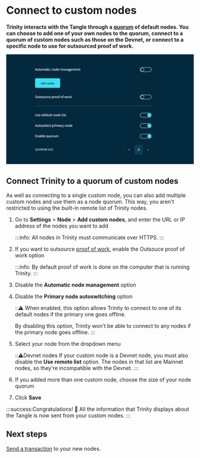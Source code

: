 # Connect to custom nodes

**Trinity interacts with the Tangle through a [quorum](../concepts/node-quorum.md) of default nodes. You can choose to add one of your own nodes to the quorum, connect to a quorum of custom nodes such as those on the Devnet, or connect to a specific node to use for outsourced proof of work.**

![Node management in Trinity](../images/node-management.png)

## Connect Trinity to a quorum of custom nodes

As well as connecting to a single custom node, you can also add multiple custom nodes and use them as a node quorum. This way, you aren't restricted to using the built-in remote list of Trinity nodes.

1. Go to **Settings** > **Node** > **Add custom nodes**,  and enter the URL or IP address of the nodes you want to add

    :::info:
    All nodes in Trinity must communicate over HTTPS.
    :::

2. If you want to outsource [proof of work](root://getting-started/0.1/transactions/proof-of-work.md), enable the Outsouce proof of work option

    :::info:
    By default proof of work is done on the computer that is running Trinity.
    :::

3. Disable the **Automatic node management** option

4. Disable the **Primary node autoswitching** option

    :::warning:
    When enabled, this option allows Trinity to connect to one of its default nodes if the primary one goes offline.

    By disabling this option, Trinity won't be able to connect to any nodes if the primary node goes offline.
    :::

5. Select your node from the dropdown menu

    :::warning:Devnet nodes
    If your custom node is a Devnet node, you must also disable the **Use remote list** option. The nodes in that list are Mainnet nodes, so they're incompatible with the Devnet.
    :::

6. If you added more than one custom node, choose the size of your node quorum

7. Click **Save**

:::success:Congratulations! :tada:
All the information that Trinity displays about the Tangle is now sent from your custom nodes.
:::

## Next steps

[Send a transaction](../how-to-guides/send-a-transaction.md) to your new nodes.





